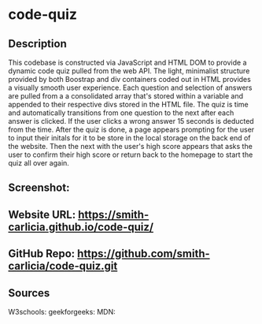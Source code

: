 # code-quiz

## Description

This codebase is constructed via JavaScript and HTML DOM to provide a dynamic code quiz pulled from the web API. The light, minimalist structure provided by both Boostrap and div containers coded out in HTML provides a visually smooth user experience. Each question and selection of answers are pulled from a a consolidated array that's stored within a variable and appended to their respective divs stored in the HTML file. The quiz is time and automatically transitions from one question to the next after each answer is clicked. If the user clicks a wrong answer 15 seconds is deducted from the time. After the quiz is done, a page appears prompting for the user to input their initals for it to be store in the local storage on the back end of the website. Then the next with the user's high score appears that asks the user to confirm their high score or return back to the homepage to start the quiz all over again.

## Screenshot:

## Website URL:  https://smith-carlicia.github.io/code-quiz/
## GitHub Repo: https://github.com/smith-carlicia/code-quiz.git

## Sources
W3schools:
geekforgeeks:
MDN: 
